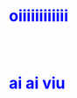 <!DOCTYPE html>
<html lang="en">
<head>
  <meta charset="UTF-8">
  <meta http-equiv="X-UA-Compatible" content="IE=edge">
  <meta name="viewport" content="width=device-width, initial-scale=1.0">
  <title>Document</title>
</head>
  <style>
    body{
      color:blue;
    }
    div{
      display:flex;
      margin:30px;
      align-items:center;
    }

    
  </style>
<body>
  <div>
    <h1>oiiiiiiiiiiii</h1>
  </div>
  <div>
    <h1>ai ai viu</h1>
  </div>

</body>
</html>